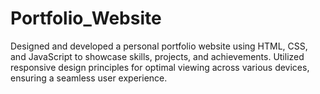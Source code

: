 # Portfolio_Website
Designed and developed a personal portfolio website using HTML, CSS, and JavaScript to showcase skills, projects, and achievements. Utilized responsive design principles for optimal viewing across various devices, ensuring a seamless user experience.
